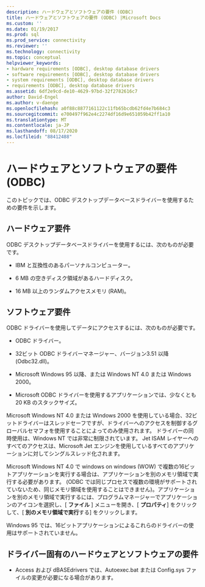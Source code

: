 ```yaml
---
description: ハードウェアとソフトウェアの要件 (ODBC)
title: ハードウェアとソフトウェアの要件 (ODBC) |Microsoft Docs
ms.custom: ''
ms.date: 01/19/2017
ms.prod: sql
ms.prod_service: connectivity
ms.reviewer: ''
ms.technology: connectivity
ms.topic: conceptual
helpviewer_keywords:
- hardware requirements [ODBC], desktop database drivers
- software requirements [ODBC], desktop database drivers
- system requirements [ODBC], desktop database drivers
- requirements [ODBC], desktop database drivers
ms.assetid: 6df2e9cd-de10-4629-97bd-32f2782616c7
author: David-Engel
ms.author: v-daenge
ms.openlocfilehash: a0f88c8877161122c11fb65bcdb62fd4e7b684c3
ms.sourcegitcommit: e700497f962e4c2274df16d9e651059b42ff1a10
ms.translationtype: MT
ms.contentlocale: ja-JP
ms.lasthandoff: 08/17/2020
ms.locfileid: "88412488"
---
```

# <a name="hardware-and-software-requirements-odbc"></a>ハードウェアとソフトウェアの要件 (ODBC)
このトピックでは、ODBC デスクトップデータベースドライバーを使用するための要件を示します。  
  
## <a name="hardware-requirements"></a>ハードウェア要件  
 ODBC デスクトップデータベースドライバーを使用するには、次のものが必要です。  
  
-   IBM と互換性のあるパーソナルコンピューター。  
  
-   6 MB の空きディスク領域があるハードディスク。  
  
-   16 MB 以上のランダムアクセスメモリ (RAM)。  
  
## <a name="software-requirements"></a>ソフトウェア要件  
 ODBC ドライバーを使用してデータにアクセスするには、次のものが必要です。  
  
-   ODBC ドライバー。  
  
-   32ビット ODBC ドライバーマネージャー、バージョン3.51 以降 (Odbc32.dll)。  
  
-   Microsoft Windows 95 以降、または Windows NT 4.0 または Windows 2000。  
  
-   Microsoft ODBC ドライバーを使用するアプリケーションでは、少なくとも 20 KB のスタックサイズ。  
  
 Microsoft Windows NT 4.0 または Windows 2000 を使用している場合、32ビットドライバーはスレッドセーフですが、ドライバーへのアクセスを制御するグローバルセマフォを使用することによってのみ使用されます。 ドライバーの同時使用は、Windows NT では非常に制限されています。 Jet ISAM レイヤーへのすべてのアクセスは、Microsoft Jet エンジンを使用しているすべてのアプリケーションに対してシングルスレッド化されます。  
  
 Microsoft Windows NT 4.0 で windows on windows (WOW) で複数の16ビットアプリケーションを実行する場合は、アプリケーションを別のメモリ領域で実行する必要があります。 (ODBC では同じプロセスで複数の環境がサポートされていないため、同じメモリ領域を使用することはできません)。アプリケーションを別のメモリ領域で実行するには、プログラムマネージャーでアプリケーションのアイコンを選択し、[ **ファイル** ] メニューを開き、[ **プロパティ**] をクリックして、[ **別のメモリ領域で実行**する] をクリックします。  
  
 Windows 95 では、16ビットアプリケーションによるこれらのドライバーの使用はサポートされていません。  
  
## <a name="driver-specific-hardware-and-software-requirements"></a>ドライバー固有のハードウェアとソフトウェアの要件  
  
-   Access および dBASEdrivers では、Autoexec.bat または Config.sys ファイルの変更が必要になる場合があります。

